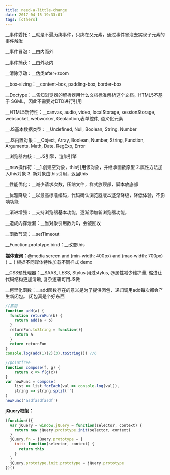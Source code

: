 ```yaml
---
title: need-a-little-change
date: 2017-04-15 19:33:01
tags: [others]
---
```

__事件委托：__就是不遍历绑事件，只绑在父元素，通过事件冒泡去实现子元素的事件触发

__事件冒泡：__由内而外

__事件捕获：__由外及内

__清除浮动：__伪类after+zoom

__box-sizing：__content-box, padding-box, border-box

__Doctype：__告知浏览器的解析器用什么文档标准解析这个文档。HTML5不基于 SGML，因此不需要对DTD进行引用

__HTML5新特性：__canvas, audio, video, localStorage, sessionStorage, websocket, webworker, Geolaotion,表单控件, 语义化元素

__JS基本数据类型：__Undefined, Null, Boolean, String, Number

__JS内置对象：__Object, Array, Boolean, Number, String, Function, Arguments, Math, Date, RegExp, Error

__浏览器内核：__JS引擎，渲染引擎

__new操作符：__1.创建空对象，this引用该对象，并继承函数原型  2.属性方法加入this对象 3. 新对象由this引用，返回this

__性能优化：__减少请求次数，压缩文件，样式放顶部，脚本放底部

__优雅降级：__以最高标准编码，代码确认浏览器版本逐渐降级，降低体验，不影响功能

__渐进增强：__支持浏览器基本功能，逐渐添加新浏览器功能。

__造成内存泄漏：__当对象引用数为0，会被回收

__函数节流：__setTimeout

__Function.prototype.bind：__改变this

__媒体查询：__@media screen and (min-width: 400px) and (max-width: 700px) { … }  根据不同媒体特性加载不同样式 demo

__CSS预处理器：__SAAS, LESS, Stylus  用过stylus, @属性减少维护量, 缩进让代码结构更加清晰, 复杂逻辑可用JS做

__柯里化函数：__add函数存在的意义是为了提供闭包，递归调用add每次都会产生新闭包。  闭包真是个好东西

```javascript
//累加
function add(a) {
  function returnFun(b) {
    return add(a + b)
  }
  returnFun.toString = function(){
    return a
  }
  return returnFun
}
console.log(add(1)(2)(3).toString()) //6

//pointfree
function compose(f, g) {
    return x => f(g(x))
}
var newFunc = compose(
    list => list.forEach(val => console.log(val)), 
    string => string.split('')
)
newFunc('asdfasdfasdf')
```

__jQuery框架：__
```javascript
(function(){
  var jQuery = window.jQuery = function(selector, context) {
    return new jQuery.prototype.init(selector, context)
  }
  jQuery.fn = jQuery.prototype = {
    init: function(selector, context) {
      return this
    }
  }
  jQuery.prototype.init.prototype = jQuery.prototype
})()
```